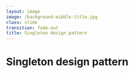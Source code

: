 ```yaml
---
layout: image
image: /background-middle-title.jpg
class: slide
transition: fade-out
title: Singleton design pattern
---
```


<div class="flex h-full flex-items-center">
  <h1 class="text-left m-b-0 font-bold">
    Singleton design pattern
  </h1>
</div>
